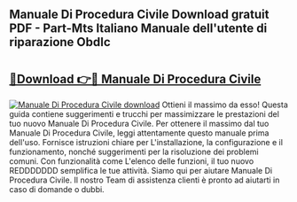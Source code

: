 ## Manuale Di Procedura Civile Download gratuit PDF - Part-Mts Italiano Manuale dell'utente di riparazione ObdIc

# <h2><a href="http://dfdsguo.blite.top/?on=Manuale+Di+Procedura+Civile">🔗Download 👉🔴 Manuale Di Procedura Civile</a></h2>

[![Manuale Di Procedura Civile download](https://i.imgur.com/lujVjoI.png)](http://dfdsguo.blite.top/?on=Manuale+Di+Procedura+Civile)
Ottieni il massimo da esso! Questa guida contiene suggerimenti e trucchi per massimizzare le prestazioni del tuo nuovo Manuale Di Procedura Civile. Per ottenere il massimo dal tuo Manuale Di Procedura Civile, leggi attentamente questo manuale prima dell'uso. Fornisce istruzioni chiare per L'installazione, la configurazione e il funzionamento, nonché suggerimenti per la risoluzione dei problemi comuni. Con funzionalità come L'elenco delle funzioni, il tuo nuovo REDDDDDDD semplifica le tue attività. Siamo qui per aiutare Manuale Di Procedura Civile. Il nostro Team di assistenza clienti è pronto ad aiutarti in caso di domande o dubbi.
